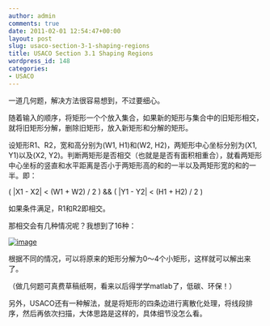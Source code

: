```yaml
---
author: admin
comments: true
date: 2011-02-01 12:54:47+00:00
layout: post
slug: usaco-section-3-1-shaping-regions
title: USACO Section 3.1 Shaping Regions
wordpress_id: 148
categories:
- USACO
---
```


一道几何题，解决方法很容易想到，不过要细心。

随着输入的顺序，将矩形一个个放入集合，如果新的矩形与集合中的旧矩形相交，就将旧矩形分解，删除旧矩形，放入新矩形和分解的矩形。

设矩形R1、R2，宽和高分别为(W1, H1)和(W2, H2)，两矩形中心坐标分别为(X1, Y1)以及(X2, Y2)。判断两矩形是否相交（也就是是否有面积相重合），就看两矩形中心坐标的竖直和水平距离是否小于两矩形高的和的一半以及两矩形宽的和的一半。即：

( |X1 - X2| < (W1 + W2) / 2 ) && ( |Y1 - Y2| < (H1 + H2) / 2 )

如果条件满足，R1和R2即相交。

那相交会有几种情况呢？我想到了16种：

[![image](http://www.qxavier.me/wp-content/uploads/2011/02/image_thumb.png)](http://www.qxavier.me/wp-content/uploads/2011/02/image.png)

根据不同的情况，可以将原来的矩形分解为0～4个小矩形，这样就可以解出来了。

（做几何题可真费草稿纸啊，看来以后得学学matlab了，低碳、环保！）

另外，USACO还有一种解法，就是将矩形的四条边进行离散化处理，将线段排序，然后再依次扫描，大体思路是这样的，具体细节没怎么看。
